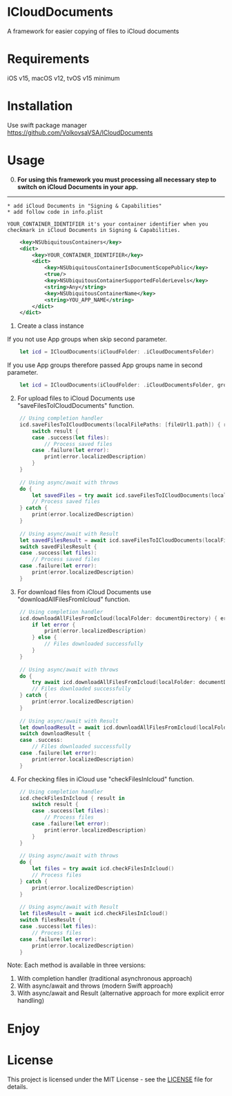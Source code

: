 # ICloudDocuments

A framework for easier copying of files to iСloud documents

Requirements
=====================
iOS v15, macOS v12, tvOS v15 minimum

Installation
=====================
Use swift package manager
<https://github.com/VolkovsaVSA/ICloudDocuments>

Usage
=====================
0. **For using this framework you must processing all necessary step to switch on iCloud Documents in your app.**
---------------------------------

    * add iCloud Documents in "Signing & Capabilities"
    * add follow code in info.plist
    
    YOUR_CONTAINER_IDENTIFIER it's your container identifier when you checkmark in iCloud Documents in Signing & Capabilities.
    
```xml
    <key>NSUbiquitousContainers</key>
    <dict>
        <key>YOUR_CONTAINER_IDENTIFIER</key>
        <dict>
            <key>NSUbiquitousContainerIsDocumentScopePublic</key>
            <true/>
            <key>NSUbiquitousContainerSupportedFolderLevels</key>
            <string>Any</string>
            <key>NSUbiquitousContainerName</key>
            <string>YOU_APP_NAME</string>
        </dict>
    </dict>
```

1. Create a class instance

If you not use App groups when skip second parameter.
```swift
    let icd = ICloudDocuments(iCloudFolder: .iCloudDocumentsFolder)
```
If you use App groups therefore passed App groups name in second parameter.
```swift
    let icd = ICloudDocuments(iCloudFolder: .iCloudDocumentsFolder, groupName: "group.Name")
```
2. For upload files to iCloud Documents use "saveFilesToICloudDocuments" function.

```swift
    // Using completion handler
    icd.saveFilesToICloudDocuments(localFilePaths: [fileUrl1.path]) { result in
        switch result {
        case .success(let files):
            // Process saved files
        case .failure(let error):
            print(error.localizedDescription)
        }
    }
    
    // Using async/await with throws
    do {
        let savedFiles = try await icd.saveFilesToICloudDocuments(localFilePaths: [fileUrl1.path])
        // Process saved files
    } catch {
        print(error.localizedDescription)
    }
    
    // Using async/await with Result
    let savedFilesResult = await icd.saveFilesToICloudDocuments(localFilePaths: [fileUrl1.path])
    switch savedFilesResult {
    case .success(let files):
        // Process saved files
    case .failure(let error):
        print(error.localizedDescription)
    }
```

3. For download files from iCloud Documents use "downloadAllFilesFromIcloud" function.

```swift
    // Using completion handler
    icd.downloadAllFilesFromIcloud(localFolder: documentDirectory) { error in
        if let error {
            print(error.localizedDescription)
        } else {
            // Files downloaded successfully
        }
    }
    
    // Using async/await with throws
    do {
        try await icd.downloadAllFilesFromIcloud(localFolder: documentDirectory)
        // Files downloaded successfully
    } catch {
        print(error.localizedDescription)
    }
    
    // Using async/await with Result
    let downloadResult = await icd.downloadAllFilesFromIcloud(localFolder: documentDirectory)
    switch downloadResult {
    case .success:
        // Files downloaded successfully
    case .failure(let error):
        print(error.localizedDescription)
    }
```

4. For checking files in iCloud use "checkFilesInIcloud" function.

```swift
    // Using completion handler
    icd.checkFilesInIcloud { result in
        switch result {
        case .success(let files):
            // Process files
        case .failure(let error):
            print(error.localizedDescription)
        }
    }
    
    // Using async/await with throws
    do {
        let files = try await icd.checkFilesInIcloud()
        // Process files
    } catch {
        print(error.localizedDescription)
    }
    
    // Using async/await with Result
    let filesResult = await icd.checkFilesInIcloud()
    switch filesResult {
    case .success(let files):
        // Process files
    case .failure(let error):
        print(error.localizedDescription)
    }
```

Note: Each method is available in three versions:
1. With completion handler (traditional asynchronous approach)
2. With async/await and throws (modern Swift approach)
3. With async/await and Result (alternative approach for more explicit error handling)

Enjoy
=====================


License
=====================
This project is licensed under the MIT License - see the [LICENSE](LICENSE) file for details.
